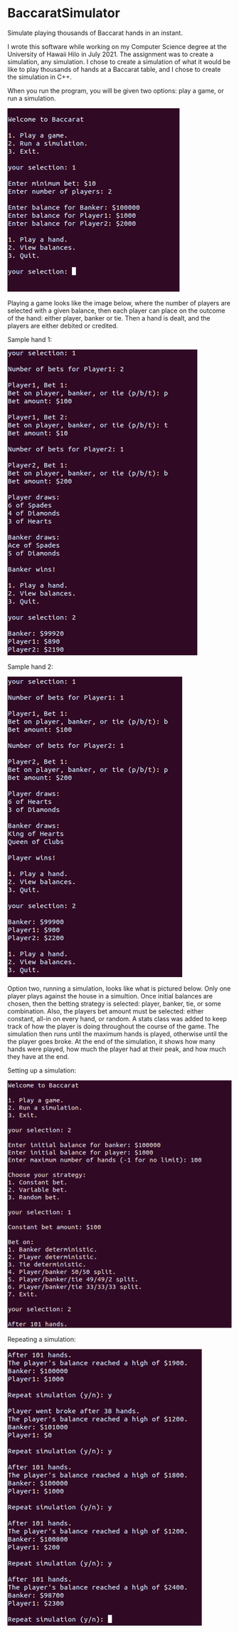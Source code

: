 # BaccaratSimulator
Simulate playing thousands of Baccarat hands in an instant.

I wrote this software while working on my Computer Science degree at the University of Hawaii Hilo in July 2021. The assignment was to create a simulation, any simulation. I chose to create a simulation of what it would be like to play thousands of hands at a Baccarat table, and I chose to create the simulation in C++.

When you run the program, you will be given two options: play a game, or run a simulation.

![](https://github.com/Decryptic/BaccaratSimulator/blob/main/img/0baccaratPlaySetup.png)

Playing a game looks like the image below, where the number of players are selected with a given balance, then each player can place on the outcome of the hand: either player, banker or tie. Then a hand is dealt, and the players are either debited or credited.

Sample hand 1:

![](https://github.com/Decryptic/BaccaratSimulator/blob/main/img/1baccaratPlayHand0.png)

Sample hand 2:

![](https://github.com/Decryptic/BaccaratSimulator/blob/main/img/2baccaratPlayHand1.png)

Option two, running a simulation, looks like what is pictured below. Only one player plays against the house in a simultion. Once initial balances are chosen, then the betting strategy is selected: player, banker, tie, or some combination. Also, the players bet amount must be selected: either constant, all-in on every hand, or random. A stats class was added to keep track of how the player is doing throughout the course of the game. The simulation then runs until the maximum hands is played, otherwise until the the player goes broke. At the end of the simulation, it shows how many hands were played, how much the player had at their peak, and how much they have at the end.

Setting up a simulation:

![](https://github.com/Decryptic/BaccaratSimulator/blob/main/img/3baccaratSimulateSetup.png)

Repeating a simulation:

![](https://github.com/Decryptic/BaccaratSimulator/blob/main/img/4baccaratSimulations.png)

